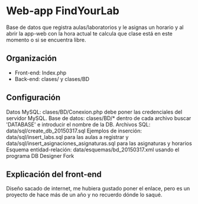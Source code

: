 # Web-app FindYourLab

Base de datos que registra aulas/laboratorios y le asignas un horario y al abrir la app-web con la hora actual te calcula que clase está en este momento o si se encuentra libre.

## Organización
- Front-end: Index.php 
- Back-end: clases/ y clases/BD

## Configuración
Datos MySQL: clases/BD/Conexion.php debe poner las credenciales del servidor MySQL.
Base de datos: clases/BD/* dentro de cada archivo buscar 'DATABASE' e introducir el nombre de la DB.
Archivos SQL: data/sql/create_db_20150317.sql
Ejemplos de inserción: data/sql/insert_labs.sql para las aulas a registrar y data/sql/insert_asignaciones_asignaturas.sql para las asignaturas y horarios
Esquema entidad-relación: data/esquemas/bd_20150317.xml usando el programa DB Designer Fork

## Explicación del front-end
Diseño sacado de internet, me hubiera gustado poner el enlace, pero es un proyecto de hace más de un año y no recuerdo dónde lo saqué.

